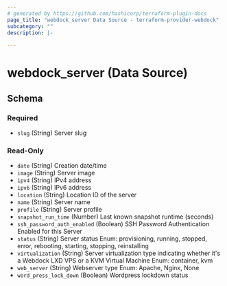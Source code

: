 ```yaml
---
# generated by https://github.com/hashicorp/terraform-plugin-docs
page_title: "webdock_server Data Source - terraform-provider-webdock"
subcategory: ""
description: |-
  
---
```


# webdock_server (Data Source)





<!-- schema generated by tfplugindocs -->
## Schema

### Required

- `slug` (String) Server slug

### Read-Only

- `date` (String) Creation date/time
- `image` (String) Server image
- `ipv4` (String) IPv4 address
- `ipv6` (String) IPv6 address
- `location` (String) Location ID of the server
- `name` (String) Server name
- `profile` (String) Server profile
- `snapshot_run_time` (Number) Last known snapshot runtime (seconds)
- `ssh_password_auth_enabled` (Boolean) SSH Password Authentication Enabled for this Server
- `status` (String) Server status Enum: provisioning, running, stopped, error, rebooting, starting, stopping, reinstalling
- `virtualization` (String) Server virtualization type indicating whether it's a Webdock LXD VPS or a KVM Virtual Machine Enum: container, kvm
- `web_server` (String) Webserver type Enum: Apache, Nginx, None
- `word_press_lock_down` (Boolean) Wordpress lockdown status
